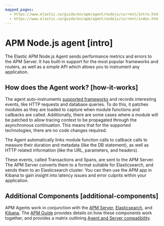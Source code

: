 ```yaml
---
mapped_pages:
  - https://www.elastic.co/guide/en/apm/agent/nodejs/current/intro.html
  - https://www.elastic.co/guide/en/apm/agent/nodejs/current/index.html
---
```


# APM Node.js agent [intro]

The Elastic APM Node.js Agent sends performance metrics and errors to the APM Server. It has built-in support for the most popular frameworks and routers, as well as a simple API which allows you to instrument any application.


## How does the Agent work? [how-it-works]

The agent auto-instruments [supported frameworks](/reference/supported-technologies.md#compatibility-frameworks) and records interesting events, like HTTP requests and database queries. To do this, it patches modules as they are loaded to capture when module functions and callbacks are called. Additionally, there are some cases where a module will be patched to allow tracing context to be propagated through the asynchronous continuation. This means that for the supported technologies, there are no code changes required.

The Agent automatically links module function calls to callback calls to measure their duration and metadata (like the DB statement), as well as HTTP related information (like the URL, parameters, and headers).

These events, called Transactions and Spans, are sent to the APM Server. The APM Server converts them to a format suitable for Elasticsearch, and sends them to an Elasticsearch cluster. You can then use the APM app in Kibana to gain insight into latency issues and error culprits within your application.


## Additional Components [additional-components]

APM Agents work in conjunction with the [APM Server](docs-content://solutions/observability/apm/index.md), [Elasticsearch](docs-content://get-started/index.md), and [Kibana](docs-content://get-started/the-stack.md). The [APM Guide](docs-content://solutions/observability/apm/index.md) provides details on how these components work together, and provides a matrix outlining [Agent and Server compatibility](docs-content://solutions/observability/apm/apm-agent-compatibility.md).

